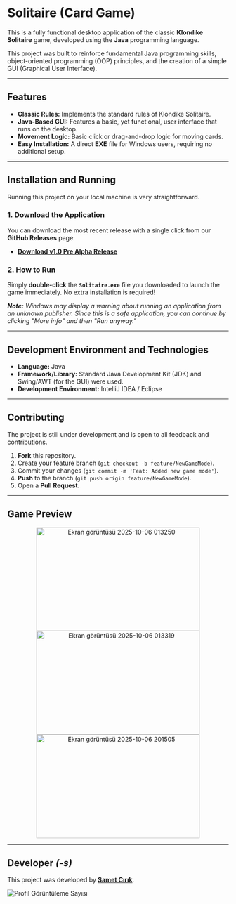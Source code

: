 #  Solitaire (Card Game)

This is a fully functional desktop application of the classic **Klondike Solitaire** game, developed using the **Java** programming language.

This project was built to reinforce fundamental Java programming skills, object-oriented programming (OOP) principles, and the creation of a simple GUI (Graphical User Interface).

---

##  Features

* **Classic Rules:** Implements the standard rules of Klondike Solitaire.
* **Java-Based GUI:** Features a basic, yet functional, user interface that runs on the desktop.
* **Movement Logic:** Basic click or drag-and-drop logic for moving cards.
* **Easy Installation:** A direct **EXE** file for Windows users, requiring no additional setup.

---

##  Installation and Running

Running this project on your local machine is very straightforward.

### 1. Download the Application

You can download the most recent release with a single click from our **GitHub Releases** page:
- [**Download v1.0 Pre Alpha Release**](https://github.com/SametCirik/Solitaire/releases/tag/v1.0)

### 2. How to Run

Simply **double-click** the **`Solitaire.exe`** file you downloaded to launch the game immediately. No extra installation is required!

***Note:*** *Windows may display a warning about running an application from an unknown publisher. Since this is a safe application, you can continue by clicking "More info" and then "Run anyway."*

---

##  Development Environment and Technologies

* **Language:** Java
* **Framework/Library:** Standard Java Development Kit (JDK) and Swing/AWT (for the GUI) were used.
* **Development Environment:** IntelliJ IDEA / Eclipse

---

##  Contributing

The project is still under development and is open to all feedback and contributions.

1.  **Fork** this repository.
2.  Create your feature branch (`git checkout -b feature/NewGameMode`).
3.  Commit your changes (`git commit -m 'Feat: Added new game mode'`).
4.  **Push** to the branch (`git push origin feature/NewGameMode`).
5.  Open a **Pull Request**.

---

## Game Preview

<p align="center">
  <img width="372" height="236" alt="Ekran görüntüsü 2025-10-06 013250" src="https://github.com/user-attachments/assets/284b623d-f721-4bd7-b1f6-eb23d83fce10" />
  <img width="372" height="236" alt="Ekran görüntüsü 2025-10-06 013319" src="https://github.com/user-attachments/assets/b5cd7455-03a5-48f1-9dc2-07a36ff77fca" />
  <img width="372" height="236" alt="Ekran görüntüsü 2025-10-06 201505" src="https://github.com/user-attachments/assets/7e970591-0bbc-406a-88b3-ea7e58acbd4d" />
</p>

---

##  Developer *(-s)*

This project was developed by **[Samet Cırık](https://github.com/SametCirik)**.

<d>
  <img src="https://komarev.com/ghpvc/?username=SametCirik-Solitaire&label=PROFILE+VIEWS&color=green&style=flat" alt="Profil Görüntüleme Sayısı" />
</d>
